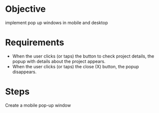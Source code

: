 # Objective

implement pop up windows in mobile and desktop

# Requirements

- When the user clicks (or taps) the button to check project details, the popup with details about the project appears.
- When the user clicks (or taps) the close (X) button, the popup disappears.

# Steps

Create a mobile pop-up window
